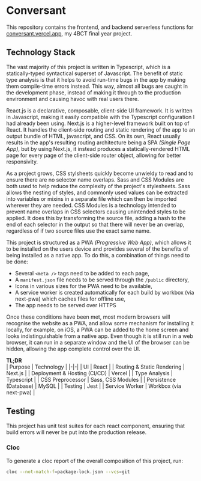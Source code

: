 # Conversant

This repository contains the frontend, and backend serverless functions for [conversant.vercel.app](https://conversant.vercel.app), my 4BCT final year project.

## Technology Stack

The vast majority of this project is written in Typescript, which is a statically-typed syntactical superset of Javascript. The benefit of static type analysis is that it helps to avoid run-time bugs in the app by making them compile-time errors instead. This way, almost all bugs are caught in the development phase, instead of making it through to the production environment and causing havoc with real users there.

React.js is a declarative, composable, client-side UI framework. It is written in Javascript, making it easily compatible with the Typescript configuration I had already been using. Next.js is a higher-level framework built on top of React. It handles the client-side routing and static rendering of the app to an output bundle of HTML, javascript, and CSS. On its own, React usually results in the app's resulting routing architecture being a SPA _(Single Page App)_, but by using Next.js, it instead produces a statically-rendered HTML page for every page of the client-side router object, allowing for better responsivity.

As a project grows, CSS stylsheets quickly become unwieldy to read and to ensure there are no selector name overlaps. Sass and CSS Modules are both used to help reduce the complexity of the project's stylesheets. Sass allows the nesting of styles, and commonly used values can be extracted into variables or mixins in a separate file which can then be imported wherever they are needed. CSS Modules is a technology intended to prevent name overlaps in CSS selectors causing unintended styles to be applied. It does this by transforming the source file, adding a hash to the end of each selector in the output so that there will never be an overlap, regardless of if two source files use the exact same name.

This project is structured as a PWA _(Progressive Web App)_, which allows it to be installed on the users device and provides several of the benefits of being installed as a native app. To do this, a combination of things need to be done:
* Several `<meta />` tags need to be added to each page,
* A `manifest.json` file needs to be served through the `/public` directory,
* Icons in various sizes for the PWA need to be available,
* A service worker is created automatically for each build by workbox (via next-pwa) which caches files for offline use,
* The app needs to be served over HTTPS

Once these conditions have been met, most modern browsers will recognise the website as a PWA, and allow some mechanism for installing it locally, for example, on iOS, a PWA can be added to the home screen and looks indistinguishable from a native app. Even though it is still run in a web browser, it can run in a separate window and the UI of the browser can be hidden, allowing the app complete control over the UI.

**TL;DR**  
| Purpose | Technology |
|-|-|
| UI | React |
| Routing & Static Rendering | Next.js |
| Deployment & Hosting (CI/CD) | Vercel |
| Type Analysis | Typescript |
| CSS Preprocessor | Sass, CSS Modules |
| Persistence (Database) | MySQL |
| Testing | Jest |
| Service Worker | Workbox (via next-pwa) |


## Testing

This project has unit test suites for each react component, ensuring that build errors will never be put into the production release.


### Cloc

To generate a cloc report of the overall composition of this project, run:
```sh
cloc --not-match-f=package-lock.json --vcs=git
```
